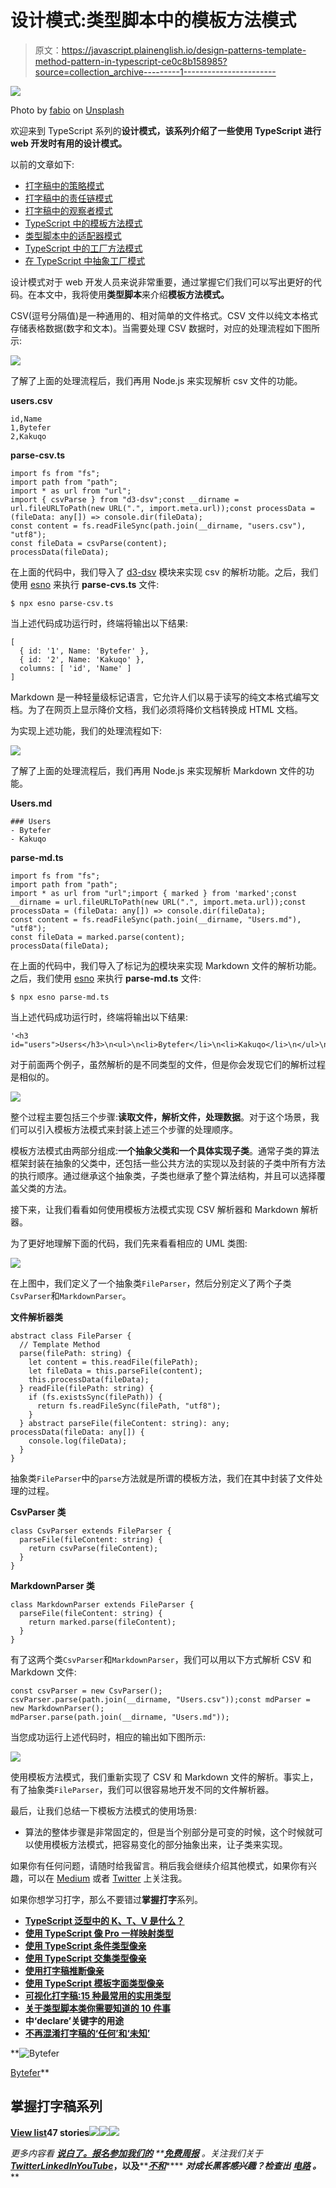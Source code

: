 # 设计模式:类型脚本中的模板方法模式

> 原文：<https://javascript.plainenglish.io/design-patterns-template-method-pattern-in-typescript-ce0c8b158985?source=collection_archive---------1----------------------->

![](img/0b0304a448845442f7b1bc5c6982ea85.png)

Photo by [fabio](https://unsplash.com/@fabioha?utm_source=medium&utm_medium=referral) on [Unsplash](https://unsplash.com?utm_source=medium&utm_medium=referral)

欢迎来到 TypeScript 系列的**设计模式，该系列介绍了一些使用 TypeScript 进行 web 开发时有用的设计模式。**

以前的文章如下:

*   [打字稿中的策略模式](/design-patterns-strategy-pattern-in-typescript-54eda9b40f09)
*   [打字稿中的责任链模式](/design-patterns-chain-of-responsibility-pattern-in-typescript-dba6bdffe456)
*   [打字稿中的观察者模式](/design-patterns-observer-pattern-in-typescript-f6589f1ce4fc)
*   [TypeScript 中的模板方法模式](/design-patterns-template-method-pattern-in-typescript-ce0c8b158985)
*   [类型脚本中的适配器模式](/design-patterns-adapter-pattern-in-typescript-4b7ad3c1c234)
*   [TypeScript 中的工厂方法模式](/design-patterns-factory-method-pattern-in-typescript-c4c3047a6289)
*   [在 TypeScript 中抽象工厂模式](/design-patterns-abstract-factory-pattern-in-typescript-84cd7b002964)

设计模式对于 web 开发人员来说非常重要，通过掌握它们我们可以写出更好的代码。在本文中，我将使用**类型脚本**来介绍**模板方法模式。**

CSV(逗号分隔值)是一种通用的、相对简单的文件格式。CSV 文件以纯文本格式存储表格数据(数字和文本)。当需要处理 CSV 数据时，对应的处理流程如下图所示:

![](img/31b455eecacf42d567e85b266251f1a1.png)

了解了上面的处理流程后，我们再用 Node.js 来实现解析 csv 文件的功能。

**users.csv**

```
id,Name
1,Bytefer
2,Kakuqo
```

**parse-csv.ts**

```
import fs from "fs";
import path from "path";
import * as url from "url";
import { csvParse } from "d3-dsv";const __dirname = url.fileURLToPath(new URL(".", import.meta.url));const processData = (fileData: any[]) => console.dir(fileData);
const content = fs.readFileSync(path.join(__dirname, "users.csv"), "utf8");
const fileData = csvParse(content);
processData(fileData);
```

在上面的代码中，我们导入了 [d3-dsv](https://github.com/d3/d3-dsv) 模块来实现 csv 的解析功能。之后，我们使用 [esno](https://github.com/esbuild-kit/esno) 来执行 **parse-cvs.ts** 文件:

```
$ npx esno parse-csv.ts
```

当上述代码成功运行时，终端将输出以下结果:

```
[
  { id: '1', Name: 'Bytefer' },
  { id: '2', Name: 'Kakuqo' },
  columns: [ 'id', 'Name' ]
]
```

Markdown 是一种轻量级标记语言，它允许人们以易于读写的纯文本格式编写文档。为了在网页上显示降价文档，我们必须将降价文档转换成 HTML 文档。

为实现上述功能，我们的处理流程如下:

![](img/b32f8df054951df2f442f624d64e2c55.png)

了解了上面的处理流程后，我们再用 Node.js 来实现解析 Markdown 文件的功能。

**Users.md**

```
### Users
- Bytefer
- Kakuqo
```

**parse-md.ts**

```
import fs from "fs";
import path from "path";
import * as url from "url";import { marked } from 'marked';const __dirname = url.fileURLToPath(new URL(".", import.meta.url));const processData = (fileData: any[]) => console.dir(fileData);
const content = fs.readFileSync(path.join(__dirname, "Users.md"), "utf8");
const fileData = marked.parse(content);
processData(fileData);
```

在上面的代码中，我们导入了标记为[的](https://github.com/markedjs/marked)模块来实现 Markdown 文件的解析功能。之后，我们使用 [esno](https://github.com/esbuild-kit/esno) 来执行 **parse-md.ts** 文件:

```
$ npx esno parse-md.ts
```

当上述代码成功运行时，终端将输出以下结果:

```
'<h3 id="users">Users</h3>\n<ul>\n<li>Bytefer</li>\n<li>Kakuqo</li>\n</ul>\n'
```

对于前面两个例子，虽然解析的是不同类型的文件，但是你会发现它们的解析过程是相似的。

![](img/c399015a0fe8b97dc87ff053f6fa066b.png)

整个过程主要包括三个步骤:**读取文件，解析文件，处理数据**。对于这个场景，我们可以引入模板方法模式来封装上述三个步骤的处理顺序。

模板方法模式由两部分组成:**一个抽象父类和一个具体实现子类**。通常子类的算法框架封装在抽象的父类中，还包括一些公共方法的实现以及封装的子类中所有方法的执行顺序。通过继承这个抽象类，子类也继承了整个算法结构，并且可以选择覆盖父类的方法。

接下来，让我们看看如何使用模板方法模式实现 CSV 解析器和 Markdown 解析器。

为了更好地理解下面的代码，我们先来看看相应的 UML 类图:

![](img/f3c2f648e51a365fe51eced5966ba25b.png)

在上图中，我们定义了一个抽象类`FileParser`，然后分别定义了两个子类`CsvParser`和`MarkdownParser`。

**文件解析器类**

```
abstract class FileParser {
  // Template Method
  parse(filePath: string) {
    let content = this.readFile(filePath);
    let fileData = this.parseFile(content);
    this.processData(fileData);
  } readFile(filePath: string) {
    if (fs.existsSync(filePath)) {
      return fs.readFileSync(filePath, "utf8");
    }
  } abstract parseFile(fileContent: string): any; processData(fileData: any[]) {
    console.log(fileData);
  }
}
```

抽象类`FileParser`中的`parse`方法就是所谓的模板方法，我们在其中封装了文件处理的过程。

**CsvParser 类**

```
class CsvParser extends FileParser {
  parseFile(fileContent: string) {
    return csvParse(fileContent);
  }
}
```

**MarkdownParser 类**

```
class MarkdownParser extends FileParser {
  parseFile(fileContent: string) {
    return marked.parse(fileContent);
  }
}
```

有了这两个类`CsvParser`和`MarkdownParser`，我们可以用以下方式解析 CSV 和 Markdown 文件:

```
const csvParser = new CsvParser();
csvParser.parse(path.join(__dirname, "Users.csv"));const mdParser = new MarkdownParser();
mdParser.parse(path.join(__dirname, "Users.md"));
```

当您成功运行上述代码时，相应的输出如下图所示:

![](img/0002621150915a7101d05ec1581af5d1.png)

使用模板方法模式，我们重新实现了 CSV 和 Markdown 文件的解析。事实上，有了抽象类`FileParser`，我们可以很容易地开发不同的文件解析器。

最后，让我们总结一下模板方法模式的使用场景:

*   算法的整体步骤是非常固定的，但是当个别部分是可变的时候，这个时候就可以使用模板方法模式，把容易变化的部分抽象出来，让子类来实现。

如果你有任何问题，请随时给我留言。稍后我会继续介绍其他模式，如果你有兴趣，可以在 [Medium](https://medium.com/@bytefer) 或者 [Twitter](https://twitter.com/Tbytefer) 上关注我。

如果你想学习打字，那么不要错过**掌握打字**系列。

*   [**TypeScript 泛型中的 K、T、V 是什么？**](https://medium.com/frontend-canteen/what-are-k-t-and-v-in-typescript-generics-9fabe1d0f0f3)
*   [**使用 TypeScript 像 Pro 一样映射类型**](/using-typescript-mapped-types-like-a-pro-be10aef5511a)
*   [**使用 TypeScript 条件类型像亲**](/use-typescript-conditional-types-like-a-pro-7baea0ad05c5)
*   [**使用 TypeScript 交集类型像亲**](/using-typescript-intersection-types-like-a-pro-a55da6a6a5f7)
*   [**使用打字稿推断像亲**](https://levelup.gitconnected.com/using-typescript-infer-like-a-pro-f30ab8ab41c7)
*   [**使用 TypeScript 模板字面类型像亲**](https://medium.com/javascript-in-plain-english/how-to-use-typescript-template-literal-types-like-a-pro-2e02a7db0bac)
*   [**可视化打字稿:15 种最常用的实用类型**](/15-utility-types-that-every-typescript-developer-should-know-6cf121d4047c)
*   [**关于类型脚本类你需要知道的 10 件事**](https://levelup.gitconnected.com/10-things-you-need-to-know-about-typescript-classes-f58c57869266)
*   [](/purpose-of-declare-keyword-in-typescript-8431d9db2b10)**中‘declare’关键字的用途**
*   **[**不再混淆打字稿的‘任何’和‘未知’**](/no-more-confusion-about-typescripts-any-and-unknown-98c4b53f8924)**

**![Bytefer](img/238cf2afd3c689b50719951ba2fd880d.png)

[Bytefer](https://medium.com/@bytefer?source=post_page-----ce0c8b158985--------------------------------)** 

## **掌握打字稿系列**

**[View list](https://medium.com/@bytefer/list/mastering-typescript-series-688ee7c12807?source=post_page-----ce0c8b158985--------------------------------)****47 stories****![](img/8fba4cad7ae795f6abed5234e33e0356.png)****![](img/373c978fed504a3c38f0fdb5b617fedb.png)****![](img/a8ea3e3ecad1c2d2697107f3ce466e42.png)**

***更多内容看* [***说白了。报名参加我们的***](https://plainenglish.io/) **[***免费周报***](http://newsletter.plainenglish.io/) *。关注我们关于*[***Twitter***](https://twitter.com/inPlainEngHQ)[***LinkedIn***](https://www.linkedin.com/company/inplainenglish/)*[***YouTube***](https://www.youtube.com/channel/UCtipWUghju290NWcn8jhyAw)***，以及****[***不和***](https://discord.gg/GtDtUAvyhW)**** ***对成长黑客感兴趣？检查出* [***电路***](https://circuit.ooo/) ***。*******